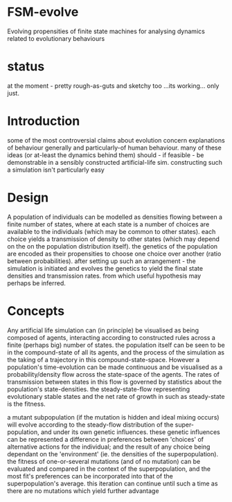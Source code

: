 # FSM-evolve
Evolving propensities of finite state machines for analysing dynamics related to evolutionary behaviours

# status
at the moment - pretty rough-as-guts and sketchy too ...its working... only just.

# Introduction
some of the most controversial claims about evolution concern explanations of behaviour generally and particularly-of human behaviour.
many of these ideas (or at-least the dynamics behind them) should - if feasible - be demonstrable in a sensibly constructed artificial-life sim.
constructing such a simulation isn't particularly easy

# Design
A population of individuals can be modelled as densities flowing between a finite number of states, where at each state is a number of choices are available to the individuals (which may be common to other states).
each choice yields a transmission of density to other states (which may depend on the on the population distribution itself).
the genetics of the population are encoded as their propensities to choose one choice over another (ratio between probabilities).
after setting up such an arrangement - the simulation is initiated and evolves the genetics to yield the final state densities and transmission rates.
from which useful hypothesis may perhaps be inferred.

# Concepts
Any artificial life simulation can (in principle) be visualised as being composed of agents, interacting according to constructed rules across a finite (perhaps big) number of states.
the population itself can be seen to be in the compound-state of all its agents, and the process of the simulation as the taking of a trajectory in this compound-state-space.
However a population's time-evolution can be made continuous and be visualised as a probability/density flow across the state-space of the agents.
The rates of transmission between states in this flow is governed by statistics about the population's state-densities.
the steady-state-flow representing evolutionary stable states and the net rate of growth in such as steady-state is the fitness.

a mutant subpopulation (if the mutation is hidden and ideal mixing occurs) will evolve according to the steady-flow distribution of the super-population, and under its own genetic influences.
these genetic influences can be represented a difference in preferences between 'choices' of alternative actions for the individual; and the result of any choice being dependant on the 'environment' (ie. the densities of the superpopulation).
the fitness of one-or-several mutations (and of no mutation) can be evaluated and compared in the context of the superpopulation, and the most fit's preferences can be incorporated into that of the superpopulation's average.
this iteration can continue until such a time as there are no mutations which yield further advantage 

